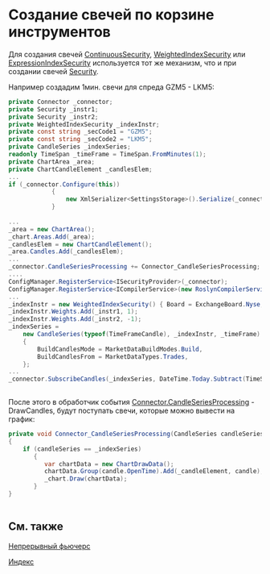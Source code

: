 # Создание свечей по корзине инструментов

Для создания свечей [ContinuousSecurity](../api/StockSharp.Algo.ContinuousSecurity.html), [WeightedIndexSecurity](../api/StockSharp.Algo.WeightedIndexSecurity.html) или [ExpressionIndexSecurity](../api/StockSharp.Algo.Expressions.ExpressionIndexSecurity.html) используется тот же механизм, что и при создании свечей [Security](../api/StockSharp.BusinessEntities.Security.html).

Например создадим 1мин. свечи для спреда GZM5 \- LKM5:

```cs
private Connector _connector;
private Security _instr1;
private Security _instr2;
private WeightedIndexSecurity _indexInstr;
private const string _secCode1 = "GZM5";
private const string _secCode2 = "LKM5";
private CandleSeries _indexSeries;
readonly TimeSpan _timeFrame = TimeSpan.FromMinutes(1);
private ChartArea _area;
private ChartCandleElement _candlesElem;
...
if (_connector.Configure(this))
			{
				new XmlSerializer<SettingsStorage>().Serialize(_connector.Save(), _connectorFile);
			}
			
...
_area = new ChartArea();
_chart.Areas.Add(_area);
_candlesElem = new ChartCandleElement();
_area.Candles.Add(_candlesElem);
...
_connector.CandleSeriesProcessing += Connector_CandleSeriesProcessing;
....
ConfigManager.RegisterService<ISecurityProvider>(_connector);
ConfigManager.RegisterService<ICompilerService>(new RoslynCompilerService());
...
_indexInstr = new WeightedIndexSecurity() { Board = ExchangeBoard.Nyse, Id = "IndexInstr" };
_indexInstr.Weights.Add(_instr1, 1);
_indexInstr.Weights.Add(_instr2, -1);
_indexSeries =
	new CandleSeries(typeof(TimeFrameCandle), _indexInstr, _timeFrame)
	{
		BuildCandlesMode = MarketDataBuildModes.Build,
		BuildCandlesFrom = MarketDataTypes.Trades,
	};
...
_connector.SubscribeCandles(_indexSeries, DateTime.Today.Subtract(TimeSpan.FromDays(30)), DateTime.Now);			
		
```

После этого в обработчик события [Connector.CandleSeriesProcessing](../api/StockSharp.Algo.Connector.CandleSeriesProcessing.html) \- DrawCandles, будут поступать свечи, которые можно вывести на график:

```cs
private void Connector_CandleSeriesProcessing(CandleSeries candleSeries, Candle candle)
{
    if (candleSeries == _indexSeries) 
       {
          var chartData = new ChartDrawData();
          chartData.Group(candle.OpenTime).Add(_candleElement, candle);
          _chart.Draw(chartData);
       }
}
		
```

## См. также

[Непрерывный фьючерс](SecurityContinuous.md)

[Индекс](SecurityIndex.md)
